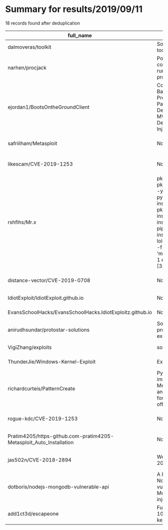 
# Summary for results/2019/09/11
    
18 records found after deduplication

| full_name | description | html_url | matched_list | matched_count | pushed_at | size | stargazers_count | language | forks_count | vul_ids |
|---------------------------------------------------------------------|-----------------------------------------------------------------------------------------------------------------------------------------------------------------------------------------------------------------------------------------------------------------|----------------------------------------------------------------------------------------|----------------------------------|-----------------|---------------------------|--------|--------------------|------------|---------------|-------------------|
| dalmoveras/toolkit | Some hacking tools | https://github.com/dalmoveras/toolkit | ['exploit'] | 1 | 2019-09-11 22:45:37+00:00 | 404 | 1 | Perl | 1 | [] |
| narhen/procjack | PoC of injecting code into a running Linux process | https://github.com/narhen/procjack | ['shellcode'] | 1 | 2019-09-11 17:12:22+00:00 | 9 | 19 | C | 10 | [] |
| ejordan1/BootsOntheGroundClient | Complex AI Battles: Command Processor/Factory Pattern, Deterministic, MVC, Dependency Injection | https://github.com/ejordan1/BootsOntheGroundClient | ['command injection'] | 1 | 2019-09-11 22:16:43+00:00 | 15677 | 0 | C# | 0 | [] |
| safriilham/Metasploit | None | https://github.com/safriilham/Metasploit | ['metasploit module OR payload'] | 1 | 2019-09-11 15:23:16+00:00 | 1 | 0 | | 0 | [] |
| likescam/CVE-2019-1253 | None | https://github.com/likescam/CVE-2019-1253 | ['cve-2'] | 1 | 2019-09-11 09:59:42+00:00 | 16 | 1 | C# | 1 | ['CVE-2019-1253'] |
| rshfihs/Mr.x | pkg instal figlet -y pkg pasang toilet -y pkg instal python -y pkg instal python2 -y pkg instal curl pkg instal perl pip2 install --upgrade pip pkg instal ruby install permata lolcat bersih toilet -f smslant -F gay 'meTAInstall' tidur 1 echo "\ 033 [33; | https://github.com/rshfihs/Mr.x | ['metasploit module OR payload'] | 1 | 2019-09-11 07:28:07+00:00 | 4 | 0 | | 0 | [] |
| distance-vector/CVE-2019-0708 | None | https://github.com/distance-vector/CVE-2019-0708 | ['cve-2'] | 1 | 2019-09-11 02:23:00+00:00 | 33 | 0 | Ruby | 0 | ['CVE-2019-0708'] |
| IdiotExploit/IdiotExploit.github.io | None | https://github.com/IdiotExploit/IdiotExploit.github.io | ['exploit'] | 1 | 2019-09-11 00:36:09+00:00 | 0 | 0 | | 0 | [] |
| EvansSchoolHacks/EvansSchoolHacks.IdiotExploitz.github.io | None | https://github.com/EvansSchoolHacks/EvansSchoolHacks.IdiotExploitz.github.io | ['exploit'] | 1 | 2019-09-11 00:09:22+00:00 | 0 | 0 | | 0 | [] |
| anirudhsundar/protostar-solutions | Solutions to protostar exploit exercises | https://github.com/anirudhsundar/protostar-solutions | ['exploit'] | 1 | 2019-09-11 16:33:35+00:00 | 7 | 0 | C | 0 | [] |
| VigiZhang/exploits | some exps | https://github.com/VigiZhang/exploits | ['exploit'] | 1 | 2019-09-11 07:11:02+00:00 | 9 | 1 | JavaScript | 4 | [] |
| ThunderJie/Windows-Kernel-Exploit | Exploit for HEVD | https://github.com/ThunderJie/Windows-Kernel-Exploit | ['exploit'] | 1 | 2019-09-11 03:33:08+00:00 | 263170 | 8 | C | 4 | [] |
| richardcurteis/PatternCreate | Python implementation of Metasploit create and find pattern for locating EIP offsets | https://github.com/richardcurteis/PatternCreate | ['metasploit module OR payload'] | 1 | 2019-09-11 15:45:00+00:00 | 10 | 0 | Python | 0 | [] |
| rogue-kdc/CVE-2019-1253 | None | https://github.com/rogue-kdc/CVE-2019-1253 | ['cve-2'] | 1 | 2019-09-11 08:46:24+00:00 | 24 | 51 | C# | 18 | ['CVE-2019-1253'] |
| Pratim4205/https-github.com-pratim4205-Metasploit_Auto_Installation | None | https://github.com/Pratim4205/https-github.com-pratim4205-Metasploit_Auto_Installation | ['metasploit module OR payload'] | 1 | 2019-09-11 13:32:51+00:00 | 2 | 0 | | 0 | [] |
| jas502n/CVE-2018-2894 | Weblogic,CVE-2018-2894 | https://github.com/jas502n/CVE-2018-2894 | ['cve-2'] | 1 | 2019-09-11 03:47:54+00:00 | 2227 | 13 | Python | 5 | ['CVE-2018-2894'] |
| dotboris/nodejs-mongodb-vulnerable-api | A REST api built in Node.js that vulnerable to MongoDB object injection | https://github.com/dotboris/nodejs-mongodb-vulnerable-api | ['vulnerability poc'] | 1 | 2019-09-11 01:31:28+00:00 | 38 | 1 | JavaScript | 0 | [] |
| add1ct3d/escapeone | Full-featured iOS 10.0-12.1.2/12.4 kernel exploit | https://github.com/add1ct3d/escapeone | ['exploit'] | 1 | 2019-09-11 17:30:14+00:00 | 9 | 0 | | 0 | [] |

